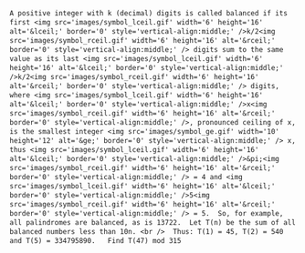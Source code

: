     A positive integer with k (decimal) digits is called balanced if its first <img src='images/symbol_lceil.gif' width='6' height='16' alt='&lceil;' border='0' style='vertical-align:middle;' />k/2<img src='images/symbol_rceil.gif' width='6' height='16' alt='&rceil;' border='0' style='vertical-align:middle;' /> digits sum to the same value as its last <img src='images/symbol_lceil.gif' width='6' height='16' alt='&lceil;' border='0' style='vertical-align:middle;' />k/2<img src='images/symbol_rceil.gif' width='6' height='16' alt='&rceil;' border='0' style='vertical-align:middle;' /> digits, where <img src='images/symbol_lceil.gif' width='6' height='16' alt='&lceil;' border='0' style='vertical-align:middle;' />x<img src='images/symbol_rceil.gif' width='6' height='16' alt='&rceil;' border='0' style='vertical-align:middle;' />, pronounced ceiling of x, is the smallest integer <img src='images/symbol_ge.gif' width='10' height='12' alt='&ge;' border='0' style='vertical-align:middle;' /> x, thus <img src='images/symbol_lceil.gif' width='6' height='16' alt='&lceil;' border='0' style='vertical-align:middle;' />&pi;<img src='images/symbol_rceil.gif' width='6' height='16' alt='&rceil;' border='0' style='vertical-align:middle;' /> = 4 and <img src='images/symbol_lceil.gif' width='6' height='16' alt='&lceil;' border='0' style='vertical-align:middle;' />5<img src='images/symbol_rceil.gif' width='6' height='16' alt='&rceil;' border='0' style='vertical-align:middle;' /> = 5.  So, for example, all palindromes are balanced, as is 13722.  Let T(n) be the sum of all balanced numbers less than 10n. <br />  Thus: T(1) = 45, T(2) = 540 and T(5) = 334795890.   Find T(47) mod 315  